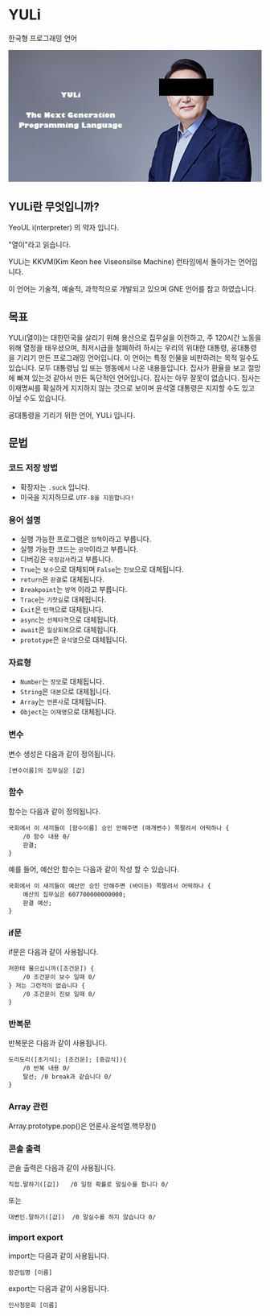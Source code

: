 # YULi
한국형 프로그래밍 언어



![initial](https://raw.githubusercontent.com/aidenlee33/YULi/main/ogimage.jpg)

## YULi란 무엇입니까?
YeoUL i(nterpreter)
의 약자 입니다.

"열이"라고 읽습니다.

YULi는 KKVM(Kim Keon hee Viseonsilse Machine) 런타임에서 돌아가는 언어입니다.

이 언어는 기술적, 예술적, 과학적으로 개발되고 있으며 GNE 언어를 참고 하였습니다.

## 목표
YULi(열이)는 대한민국을 살리기 위해 용산으로 집무실을 이전하고, 주 120시간 노동을 위해 열정을 태우셨으며, 최저시급을 철폐하려 하시는 우리의 위대한 대통령, 굥대통령을 기리기 만든 프로그래밍 언어입니다.
이 언어는 특정 인물을 비판하려는 목적 일수도 있습니다. 모두 대통령님 입 또는 행동에서 나온 내용들입니다.
집사가 환율을 보고 절망에 빠져 있는것 같아서 만든 독단적인 언어입니다. 집사는 아무 잘못이 없습니다. 집사는 이재명씨를 확실하게 지지하지 않는 것으로 보이며 윤석열 대통령은 지지할 수도 있고 아닐 수도 있습니다.

굥대통령을 기리기 위한 언어, YULi 입니다.

## 문법

### 코드 저장 방법
 * 확장자는 `.suck` 입니다.
 * 미국을 지지하므로 `UTF-8을 지원합니다!`

### 용어 설명
 * 실행 가능한 프로그램은 `정책`이라고 부릅니다.
 * 실행 가능한 코드는 `공약`이라고 부릅니다.
 * 디버깅은 `국정감사`라고 부릅니다.
 * `True`는 `보수`으로 대체되며 `False`는 `진보`으로 대체됩니다.
 * `return`은 `판결`로 대체됩니다.
 * `Breakpoint`는 `방역` 이라고 부릅니다.
 * `Trace`는 `기찻길`로 대체됩니다.
 * `Exit`은 `탄핵`으로 대체됩니다.
 * `async`는 `선제타격`으로 대체됩니다.
 * `await`은 `일상회복`으로 대체됩니다.
 * `prototype`은 `윤석열`으로 대체됩니다.
 
### 자료형
 * `Number`는 `장모`로 대체됩니다.
 * `String`은 `대본`으로 대체됩니다.
 * `Array`는 `언론사`로 대체됩니다.
 * `Object`는 `이재명`으로 대체됩니다.
 
 
### 변수
변수 생성은 다음과 같이 정의됩니다.
~~~
[변수이름]의 집무실은 [값]
~~~

### 함수
함수는 다음과 같이 정의됩니다.
~~~
국회에서 이 새끼들이 [함수이름] 승인 안해주면 (매개변수) 쪽팔려서 어떡하나 {
    /0 함수 내용 0/
    판결; 
}
~~~
예를 들어, 예산안 함수는 다음과 같이 작성 할 수 있습니다.
~~~
국회에서 이 새끼들이 예산안 승인 안해주면 (바이든) 쪽팔려서 어떡하나 {
    예산의 집무실은 607700000000000;
    판결 예산;
}
~~~

### if문
if문은 다음과 같이 사용됩니다.
~~~
저한테 물으십니까([조건문]) {
    /0 조건문이 보수 일때 0/
} 저는 그런적이 없습니다 {
    /0 조건문이 진보 일때 0/
}
~~~

### 반복문
반복문은 다음과 같이 사용됩니다.
~~~
도리도리([초기식]; [조건문]; [증감식]){
    /0 반복 내용 0/
    탈선; /0 break과 같습니다 0/
}
~~~

### Array 관련
Array.prototype.pop()은 언론사.윤석열.핵무장()


### 콘솔 출력
콘솔 출력은 다음과 같이 사용됩니다.
~~~
직접.말하기([값])   /0 일정 확률로 말실수를 합니다 0/
~~~

또는

~~~
대변인.말하기([값])  /0 말실수를 하지 않습니다 0/
~~~

### import export
import는 다음과 같이 사용됩니다.
~~~
장관임명 [이름]
~~~
export는 다음과 같이 사용됩니다.
~~~
인사청문회 [이름]
~~~
